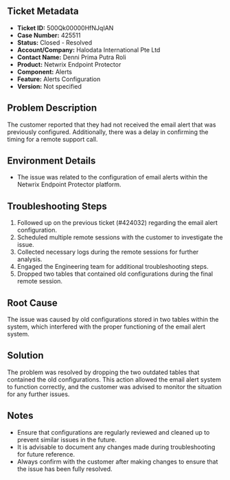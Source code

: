 ## Ticket Metadata
- **Ticket ID:** 500Qk00000HfNJqIAN
- **Case Number:** 425511
- **Status:** Closed - Resolved
- **Account/Company:** Halodata International Pte Ltd
- **Contact Name:** Denni Prima Putra Roli
- **Product:** Netwrix Endpoint Protector
- **Component:** Alerts
- **Feature:** Alerts Configuration
- **Version:** Not specified

## Problem Description
The customer reported that they had not received the email alert that was previously configured. Additionally, there was a delay in confirming the timing for a remote support call.

## Environment Details
- The issue was related to the configuration of email alerts within the Netwrix Endpoint Protector platform.

## Troubleshooting Steps
1. Followed up on the previous ticket (#424032) regarding the email alert configuration.
2. Scheduled multiple remote sessions with the customer to investigate the issue.
3. Collected necessary logs during the remote sessions for further analysis.
4. Engaged the Engineering team for additional troubleshooting steps.
5. Dropped two tables that contained old configurations during the final remote session.

## Root Cause
The issue was caused by old configurations stored in two tables within the system, which interfered with the proper functioning of the email alert system.

## Solution
The problem was resolved by dropping the two outdated tables that contained the old configurations. This action allowed the email alert system to function correctly, and the customer was advised to monitor the situation for any further issues.

## Notes
- Ensure that configurations are regularly reviewed and cleaned up to prevent similar issues in the future.
- It is advisable to document any changes made during troubleshooting for future reference.
- Always confirm with the customer after making changes to ensure that the issue has been fully resolved.